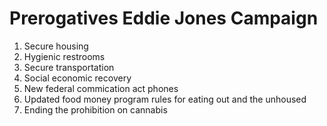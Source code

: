 # Prerogatives Eddie Jones Campaign

1. Secure housing
2. Hygienic restrooms
3. Secure transportation
4. Social economic recovery
5. New federal commication act phones
6. Updated food money program rules for eating out and the unhoused
7. Ending the prohibition on cannabis
